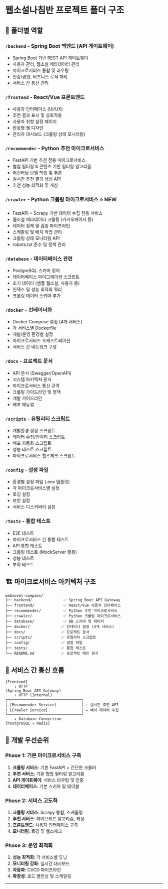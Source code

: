 # 웹소설나침반 프로젝트 폴더 구조

## 📁 폴더별 역할

### `/backend` - Spring Boot 백엔드 (API 게이트웨이)
- Spring Boot 기반 REST API 게이트웨이
- 사용자 관리, 웹소설 메타데이터 관리
- 마이크로서비스 통합 및 라우팅
- 인증/권한, 비즈니스 로직 처리
- 서비스 간 통신 관리

### `/frontend` - React/Vue 프론트엔드
- 사용자 인터페이스 (UI/UX)
- 추천 결과 표시 및 상호작용
- 사용자 취향 설정 페이지
- 반응형 웹 디자인
- 관리자 대시보드 (크롤링 상태 모니터링)

### `/recommender` - Python 추천 마이크로서비스
- FastAPI 기반 추천 전용 마이크로서비스
- 협업 필터링 & 콘텐츠 기반 필터링 알고리즘
- 머신러닝 모델 학습 및 추론
- 실시간 추천 결과 생성 API
- 추천 성능 최적화 및 캐싱

### `/crawler` - Python 크롤링 마이크로서비스 ⭐ NEW
- FastAPI + Scrapy 기반 데이터 수집 전용 서비스
- 웹소설 메타데이터 크롤링 (카카오페이지 등)
- 데이터 정제 및 검증 파이프라인
- 스케줄링 및 배치 작업 관리
- 크롤링 상태 모니터링 API
- robots.txt 준수 및 정책 관리

### `/database` - 데이터베이스 관련
- PostgreSQL 스키마 정의
- 데이터베이스 마이그레이션 스크립트
- 초기 데이터 (샘플 웹소설, 사용자 등)
- 인덱스 및 성능 최적화 쿼리
- 크롤링 데이터 스키마 추가

### `/docker` - 컨테이너화
- Docker Compose 설정 (4개 서비스)
- 각 서비스별 Dockerfile
- 개발/운영 환경별 설정
- 마이크로서비스 오케스트레이션
- 서비스 간 네트워크 구성

### `/docs` - 프로젝트 문서
- API 문서 (Swagger/OpenAPI)
- 시스템 아키텍처 문서
- 마이크로서비스 통신 규격
- 크롤링 가이드라인 및 정책
- 개발 가이드라인
- 배포 매뉴얼

### `/scripts` - 유틸리티 스크립트
- 개발환경 설정 스크립트
- 데이터 수집/전처리 스크립트
- 배포 자동화 스크립트
- 성능 테스트 스크립트
- 마이크로서비스 헬스체크 스크립트

### `/config` - 설정 파일
- 환경별 설정 파일 (.env 템플릿)
- 각 마이크로서비스별 설정
- 로깅 설정
- 보안 설정
- 서비스 디스커버리 설정

### `/tests` - 통합 테스트
- E2E 테스트
- 마이크로서비스 간 통합 테스트
- API 통합 테스트
- 크롤링 테스트 (MockServer 활용)
- 성능 테스트
- 부하 테스트

## 🏗️ 마이크로서비스 아키텍처 구조

```
webnovel-compass/
├── backend/              ✅ Spring Boot API Gateway
├── frontend/             ✅ React/Vue 사용자 인터페이스
├── recommender/          ✅ Python 추천 마이크로서비스
├── crawler/              ✅ Python 크롤링 마이크로서비스
├── database/             ✅ DB 스키마 및 데이터
├── docker/              ✅ 컨테이너 설정 (4개 서비스)
├── docs/                ✅ 프로젝트 문서
├── scripts/             ✅ 유틸리티 스크립트
├── config/              ✅ 설정 파일
├── tests/               ✅ 통합 테스트
└── README.md            ✅ 프로젝트 메인 문서
```

## 🔄 서비스 간 통신 흐름

```
[Frontend] 
    ↓ HTTP
[Spring Boot API Gateway]
    ↓ HTTP (Internal)
┌─────────────────────────────────┐
│ [Recommender Service]           │ ← 실시간 추천 API
│ [Crawler Service]               │ ← 배치 데이터 수집
└─────────────────────────────────┘
    ↓ Database Connection
[PostgreSQL + Redis]
```

## 🚀 개발 우선순위

### Phase 1: 기본 마이크로서비스 구축
1. **크롤링 서비스**: 기본 FastAPI + 간단한 크롤러
2. **추천 서비스**: 기본 협업 필터링 알고리즘
3. **API 게이트웨이**: 서비스 라우팅 및 인증
4. **데이터베이스**: 기본 스키마 및 테이블

### Phase 2: 서비스 고도화
1. **크롤링 서비스**: Scrapy 통합, 스케줄링
2. **추천 서비스**: 하이브리드 알고리즘, 캐싱
3. **프론트엔드**: 사용자 인터페이스 구축
4. **모니터링**: 로깅 및 헬스체크

### Phase 3: 운영 최적화
1. **성능 최적화**: 각 서비스별 튜닝
2. **모니터링 강화**: 실시간 대시보드
3. **자동화**: CI/CD 파이프라인
4. **확장성**: 로드 밸런싱 및 스케일링

---